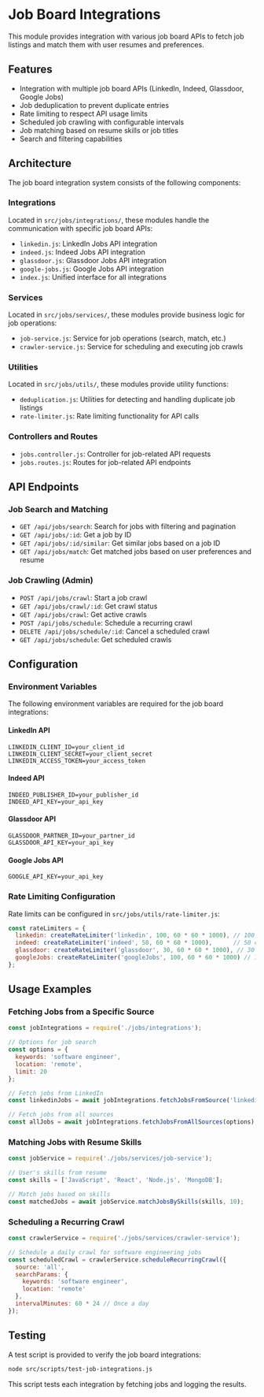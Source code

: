 # Job Board Integrations

This module provides integration with various job board APIs to fetch job listings and match them with user resumes and preferences.

## Features

- Integration with multiple job board APIs (LinkedIn, Indeed, Glassdoor, Google Jobs)
- Job deduplication to prevent duplicate entries
- Rate limiting to respect API usage limits
- Scheduled job crawling with configurable intervals
- Job matching based on resume skills or job titles
- Search and filtering capabilities

## Architecture

The job board integration system consists of the following components:

### Integrations

Located in `src/jobs/integrations/`, these modules handle the communication with specific job board APIs:

- `linkedin.js`: LinkedIn Jobs API integration
- `indeed.js`: Indeed Jobs API integration
- `glassdoor.js`: Glassdoor Jobs API integration
- `google-jobs.js`: Google Jobs API integration
- `index.js`: Unified interface for all integrations

### Services

Located in `src/jobs/services/`, these modules provide business logic for job operations:

- `job-service.js`: Service for job operations (search, match, etc.)
- `crawler-service.js`: Service for scheduling and executing job crawls

### Utilities

Located in `src/jobs/utils/`, these modules provide utility functions:

- `deduplication.js`: Utilities for detecting and handling duplicate job listings
- `rate-limiter.js`: Rate limiting functionality for API calls

### Controllers and Routes

- `jobs.controller.js`: Controller for job-related API requests
- `jobs.routes.js`: Routes for job-related API endpoints

## API Endpoints

### Job Search and Matching

- `GET /api/jobs/search`: Search for jobs with filtering and pagination
- `GET /api/jobs/:id`: Get a job by ID
- `GET /api/jobs/:id/similar`: Get similar jobs based on a job ID
- `GET /api/jobs/match`: Get matched jobs based on user preferences and resume

### Job Crawling (Admin)

- `POST /api/jobs/crawl`: Start a job crawl
- `GET /api/jobs/crawl/:id`: Get crawl status
- `GET /api/jobs/crawl`: Get active crawls
- `POST /api/jobs/schedule`: Schedule a recurring crawl
- `DELETE /api/jobs/schedule/:id`: Cancel a scheduled crawl
- `GET /api/jobs/schedule`: Get scheduled crawls

## Configuration

### Environment Variables

The following environment variables are required for the job board integrations:

#### LinkedIn API
```
LINKEDIN_CLIENT_ID=your_client_id
LINKEDIN_CLIENT_SECRET=your_client_secret
LINKEDIN_ACCESS_TOKEN=your_access_token
```

#### Indeed API
```
INDEED_PUBLISHER_ID=your_publisher_id
INDEED_API_KEY=your_api_key
```

#### Glassdoor API
```
GLASSDOOR_PARTNER_ID=your_partner_id
GLASSDOOR_API_KEY=your_api_key
```

#### Google Jobs API
```
GOOGLE_API_KEY=your_api_key
```

### Rate Limiting Configuration

Rate limits can be configured in `src/jobs/utils/rate-limiter.js`:

```javascript
const rateLimiters = {
  linkedin: createRateLimiter('linkedin', 100, 60 * 60 * 1000), // 100 calls per hour
  indeed: createRateLimiter('indeed', 50, 60 * 60 * 1000),      // 50 calls per hour
  glassdoor: createRateLimiter('glassdoor', 30, 60 * 60 * 1000), // 30 calls per hour
  googleJobs: createRateLimiter('googleJobs', 100, 60 * 60 * 1000) // 100 calls per hour
};
```

## Usage Examples

### Fetching Jobs from a Specific Source

```javascript
const jobIntegrations = require('./jobs/integrations');

// Options for job search
const options = {
  keywords: 'software engineer',
  location: 'remote',
  limit: 20
};

// Fetch jobs from LinkedIn
const linkedinJobs = await jobIntegrations.fetchJobsFromSource('linkedin', options);

// Fetch jobs from all sources
const allJobs = await jobIntegrations.fetchJobsFromAllSources(options);
```

### Matching Jobs with Resume Skills

```javascript
const jobService = require('./jobs/services/job-service');

// User's skills from resume
const skills = ['JavaScript', 'React', 'Node.js', 'MongoDB'];

// Match jobs based on skills
const matchedJobs = await jobService.matchJobsBySkills(skills, 10);
```

### Scheduling a Recurring Crawl

```javascript
const crawlerService = require('./jobs/services/crawler-service');

// Schedule a daily crawl for software engineering jobs
const scheduledCrawl = crawlerService.scheduleRecurringCrawl({
  source: 'all',
  searchParams: {
    keywords: 'software engineer',
    location: 'remote'
  },
  intervalMinutes: 60 * 24 // Once a day
});
```

## Testing

A test script is provided to verify the job board integrations:

```bash
node src/scripts/test-job-integrations.js
```

This script tests each integration by fetching jobs and logging the results.
